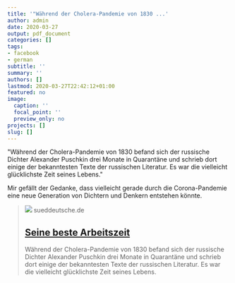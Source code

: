 ```yaml
---
title: '"Während der Cholera-Pandemie von 1830 ...'
author: admin
date: 2020-03-27
output: pdf_document
categories: []
tags:
- facebook
- german
subtitle: ''
summary: ''
authors: []
lastmod: 2020-03-27T22:42:12+01:00
featured: no
image:
  caption: ''
  focal_point: ''
  preview_only: no
projects: []
slug: []
---
```

"Während der Cholera-Pandemie von 1830 befand sich der russische Dichter Alexander Puschkin drei Monate in Quarantäne und schrieb dort einige der bekanntesten Texte der russischen Literatur. Es war die vielleicht glücklichste Zeit seines Lebens."

Mir gefällt der Gedanke, dass vielleicht gerade durch die Corona-Pandemie eine neue Generation von Dichtern und Denkern entstehen könnte.
> [![](https://www.sueddeutsche.de/image/sz.1.4854945/1200x675?v=1584983132)](https://www.sueddeutsche.de/kultur/puschkin-in-quarantaene-seine-beste-arbeitszeit-1.4854793)
> sueddeutsche.de
> ## [Seine beste Arbeitszeit](https://www.sueddeutsche.de/kultur/puschkin-in-quarantaene-seine-beste-arbeitszeit-1.4854793)
>
>Während der Cholera-Pandemie von 1830 befand sich der russische Dichter Alexander Puschkin drei Monate in Quarantäne und schrieb dort einige der bekanntesten Texte der russischen Literatur. Es war die vielleicht glücklichste Zeit seines Lebens.

